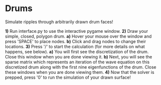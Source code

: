 # Drums
Simulate ripples through arbitrarily drawn drum faces!

**1)** Run interface.py to use the interactive pygame window. 
**2)** Draw your simple, closed, polygon drum.
  **a)** Hover your mouse over the window and press 'SPACE' to place nodes.
  **b)** Click and drag nodes to change their locations.
**3)** Press '/' to start the calculation (for more details on what happens, see below).
  **a)** You will first see the discretization of the drum. Close this window when you are done viewing it.
  **b)** Next, you will see the sparse matrix which represents an iteration of the wave equation on this discretized drum
         along with the first nine eigenfunctions of the drum. Close these windows when you are done viewing them.
**4)** Now that the solver is prepped, press '0' to run the simulation of your drawn surface!
